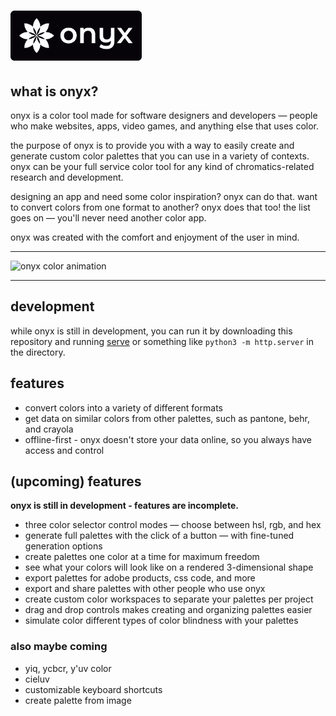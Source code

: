 <h1><img src="assets/img/onyx-wordmark.png" aria-hidden height="80em"></h1>

## what is onyx?

onyx is a color tool made for software designers and developers &mdash; people who make websites, apps, video games, and anything else that uses color.

the purpose of onyx is to provide you with a way to easily create and generate custom color palettes that you can use in a variety of contexts. onyx can be your full service color tool for any kind of chromatics-related research and development.

designing an app and need some color inspiration? onyx can do that. want to convert colors from one format to another? onyx does that too! the list goes on &mdash; you'll never need another color app.

onyx was created with the comfort and enjoyment of the user in mind.

<hr>

![onyx color animation](development-screenshots/3632ac531b8e4046ac573c4ddc3e4e54.gif)

<hr>

## development

while onyx is still in development, you can run it by downloading this repository and running [serve](https://www.npmjs.com/package/serve) or something like `python3 -m http.server` in the directory.

## features

-   convert colors into a variety of different formats
-   get data on similar colors from other palettes, such as pantone, behr, and crayola
-   offline-first - onyx doesn't store your data online, so you always have access and control

## (upcoming) features

**onyx is still in development - features are incomplete.**

-   three color selector control modes &mdash; choose between hsl, rgb, and hex
-   generate full palettes with the click of a button &mdash; with fine-tuned generation options
-   create palettes one color at a time for maximum freedom
-   see what your colors will look like on a rendered 3-dimensional shape
-   export palettes for adobe products, css code, and more
-   export and share palettes with other people who use onyx
-   create custom color workspaces to separate your palettes per project
-   drag and drop controls makes creating and organizing palettes easier
-   simulate color different types of color blindness with your palettes

### also maybe coming

-   yiq, ycbcr, y'uv color
-   cieluv
-   customizable keyboard shortcuts
-   create palette from image